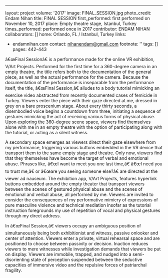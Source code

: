 ---
layout: project
volume: '2017'
image: FINAL_SESSION.jpg
photo_credit: Endam Nihan
title: FINAL SESSION
first_performed: first performed on November 10, 2017
place: Empty theatre stage, Istanbul, Turkey
times_performed: performed once in 2017
contributor: ENDAM NIHAN
collaborators: []
home: Orlando, FL / Istanbul, Turkey
links:
- endamnihan.com
contact: nihanendam@gmail.com
footnote: ''
tags: []
pages: 442-443



â€œFinal Sessionâ€ is a performance made for the online VR exhibition, V/Art Projects. Performed for the first time for a 360-degree camera in an empty theatre, the title refers both to the documentation of the general piece, as well as the actual performance for the camera. Because the documentation of the performance is inseparable from the performance itself, the title, â€œFinal Session,â€ alludes to a body tutorial mimicking an exercise video abstracted from recently documented cases of femicide in Turkey. Viewers enter the piece with their gaze directed at me, dressed in grey on a bare proscenium stage. About every thirty seconds, a disembodied voice begins a countdown from three, initiating a sequence of gestures mimicking the act of receiving various forms of physical abuse. Upon exploring the 360-degree scene space, viewers find themselves alone with me in an empty theatre with the option of participating along with the tutorial, or acting as a silent witness.

A secondary space emerges as viewers direct their gaze elsewhere from my performance, triggering various buttons embedded in the VR device that transport them to the same empty stage and theatre. Only now, viewers find that they themselves have become the target of verbal and emotional abuse. Phrases like, â€œI want to meet you one last time,â€ â€œI need you to trust me,â€ or â€œare you seeing someone else?â€ are directed at the viewer ad nauseum. The exhibition app, V/Art Projects, features hyperlink buttons embedded around the empty theater that transport viewers between the scenes of gestured physical abuse and the scenes of emotional and verbal abuse, all performed by me. Viewers are invited to consider the consequences of my performative mimicry of expressions of pure masculine violence and technical mediation insofar as the tutorial instruction foregrounds my use of repetition of vocal and physical gestures through my direct address.

In â€œFinal Session,â€ viewers occupy an ambiguous position of simultaneously being both exhibitionist and witness, passive onlooker and center of attention. Viewers enter a private, virtual rehearsal space and are positioned to choose between passivity or decision. Inaction reduces viewers to mere witnesses while investigation demands that viewers be put on display. Viewers are immobile, trapped, and nudged into a semi-disorienting state of perception suspended between the seductive capacities of immersive video and the repulsive forces of patriarchal fragility.
